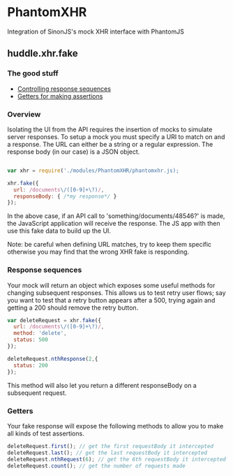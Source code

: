 PhantomXHR
==========

Integration of SinonJS's mock XHR interface with PhantomJS

## huddle.xhr.fake

### The good stuff

* [Controlling response sequences](#sequences)
* [Getters for making assertions](#getters)

### Overview

Isolating the UI from the API requires the insertion of mocks to simulate server responses. To setup a mock you must specify a URI to match on and a response.  The URL can either be a string or a regular expression.  The response body (in our case) is a JSON object.

```javascript

var xhr = require('./modules/PhantomXHR/phantomxhr.js);

xhr.fake({
  url: /documents\/([0-9]+\?)/,
  responseBody: { /*my response*/ }
});
```

In the above case, if an API call to 'something/documents/48546?' is made, the JavaScript application will receive the response.  The JS app with then use this fake data to build up the UI.

Note: be careful when defining URL matches, try to keep them specific otherwise you may find that the wrong XHR fake is responding.

### <a name="sequences"></a> Response sequences

Your mock will return an object which exposes some useful methods for changing subsequent responses.  This allows us to test retry user flows; say you want to test that a retry button appears after a 500, trying again and getting a 200 should remove the retry button.

```javascript
var deleteRequest = xhr.fake({
  url: /documents\/([0-9]+\?)/,
  method: 'delete',
  status: 500
});

deleteRequest.nthResponse(2,{
  status: 200
});
```

This method will also let you return a different responseBody on a subsequent request.

### <a name="getters"></a> Getters

Your fake response will expose the following methods to allow you to make all kinds of test assertions.

```javascript
deleteRequest.first(); // get the first requestBody it intercepted
deleteRequest.last(); // get the last requestBody it intercepted
deleteRequest.nthRequest(6); // get the 6th requestBody it intercepted
deleteRequest.count(); // get the number of requests made
```